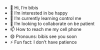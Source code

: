 - 👋 Hi, I’m bibis
- 👀 I’m interested in be happy
- 🌱 I’m currently learning control me
- 💞️ I’m looking to collaborate on be patient
- 📫 How to reach me my cell phone
- 😄 Pronouns: bibis see you soon
- ⚡ Fun fact: I don't have patience

<!---
bincaa/bincaa is a ✨ special ✨ repository because its `README.md` (this file) appears on your GitHub profile.
You can click the Preview link to take a look at your changes.
--->

